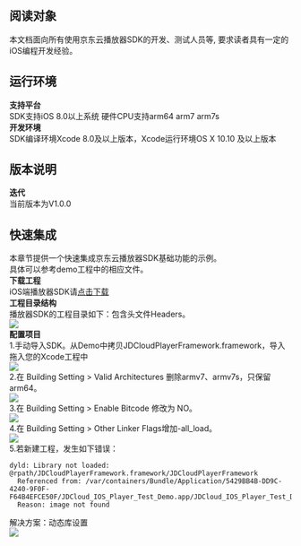 ## 阅读对象
本文档面向所有使用京东云播放器SDK的开发、测试人员等, 要求读者具有一定的iOS编程开发经验。
## 运行环境
**支持平台**  
SDK支持iOS 8.0以上系统
硬件CPU支持arm64 arm7 arm7s  
**开发环境**  
SDK编译环境Xcode 8.0及以上版本，Xcode运行环境OS X 10.10 及以上版本  

## 版本说明  
**迭代**  
当前版本为V1.0.0    

## 快速集成  
本章节提供一个快速集成京东云播放器SDK基础功能的示例。  
具体可以参考demo工程中的相应文件。  
**下载工程**   
iOS端播放器SDK请<a href="https://zhanghao274.s3.cn-north-1.jdcloud-oss.com/iOS-sdk-v1.0.0-2019-11-19.zip">点击下载</a>  
**工程目录结构**   
播放器SDK的工程目录如下：包含头文件Headers。  
![](https://github.com/jdcloudcom/cn/blob/cn-Live-Video/image/live-video/ios%E6%92%AD%E6%94%BE1.png)  
**配置项目**  
1.手动导入SDK。从Demo中拷贝JDCloudPlayerFramework.framework，导入拖入您的Xcode工程中    
![](https://github.com/jdcloudcom/cn/blob/cn-Live-Video/image/live-video/ios%E6%92%AD%E6%94%BE2.png)      
2.在 Building Setting > Valid Architectures 删除armv7、armv7s，只保留arm64。    
![](https://github.com/jdcloudcom/cn/blob/cn-Live-Video/image/live-video/ios%E6%92%AD%E6%94%BE3.png)      
3.在 Building Setting > Enable Bitcode 修改为 NO。  
![](https://github.com/jdcloudcom/cn/blob/cn-Live-Video/image/live-video/ios%E6%92%AD%E6%94%BE4.png)   
4.在 Building Setting > Other Linker Flags增加-all_load。  
![](https://github.com/jdcloudcom/cn/blob/cn-Live-Video/image/live-video/ios%E6%92%AD%E6%94%BE5.png)   
5.若新建工程，发生如下错误：  
```
dyld: Library not loaded: @rpath/JDCloudPlayerFramework.framework/JDCloudPlayerFramework
  Referenced from: /var/containers/Bundle/Application/5429BB4B-DD9C-4240-9F0F-F64B4EFCE50F/JDCloud_IOS_Player_Test_Demo.app/JDCloud_IOS_Player_Test_Demo
  Reason: image not found
```
解决方案：动态库设置    
![](https://github.com/jdcloudcom/cn/blob/cn-Live-Video/image/live-video/ios%E6%92%AD%E6%94%BE6.png)   


